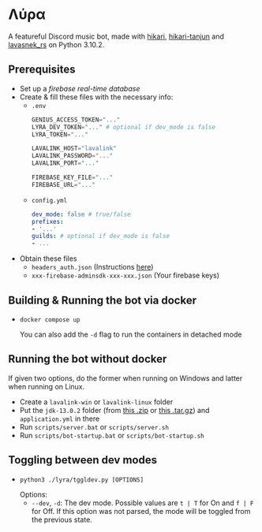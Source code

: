 # Λύρα
A featureful Discord music bot, made with [hikari](https://github.com/hikari-py/hikari), [hikari-tanjun](https://github.com/FasterSpeeding/Tanjun) and [lavasnek_rs](https://github.com/vicky5124/lavasnek_rs) on Python 3.10.2.

## Prerequisites
* Set up a *firebase real-time database*
* Create & fill these files with the necessary info:
    * `.env`
        ```py
        GENIUS_ACCESS_TOKEN="..."
        LYRA_DEV_TOKEN="..." # optional if dev_mode is false
        LYRA_TOKEN="..."

        LAVALINK_HOST="lavalink"
        LAVALINK_PASSWORD="..."
        LAVALINK_PORT="..."

        FIREBASE_KEY_FILE="..."
        FIREBASE_URL="..."
        ```
    * `config.yml`
        ```yml
        dev_mode: false # true/false
        prefixes:
        - '...'
        guilds: # optional if dev_mode is false
        - ...
        ```
* Obtain these files
    * `headers_auth.json` (Instructions [here](https://ytmusicapi.readthedocs.io/en/latest/setup.html))
    * `xxx-firebase-adminsdk-xxx-xxx.json` (Your firebase keys)

## Building & Running the bot via docker
* 
    ```
    docker compose up
    ``` 

    You can also add the `-d` flag to run the containers in detached mode

## Running the bot without docker
If given two options, do the former when running on Windows and latter when running on Linux.
* Create a `lavalink-win` or `lavalink-linux` folder
* Put the `jdk-13.0.2` folder (from [this .zip](https://download.java.net/java/GA/jdk13.0.2/d4173c853231432d94f001e99d882ca7/8/GPL/openjdk-13.0.2_windows-x64_bin.zip) or [this .tar.gz](https://download.java.net/java/GA/jdk13.0.2/d4173c853231432d94f001e99d882ca7/8/GPL/openjdk-13.0.2_linux-x64_bin.tar.gz)) and `application.yml` in there
* Run `scripts/server.bat` or `scripts/server.sh`
* Run `scripts/bot-startup.bat` or `scripts/bot-startup.sh`

## Toggling between dev modes
* 
    ```
    python3 ./lyra/tggldev.py [OPTIONS]
    ```
    Options:
    * `--dev`, `-d`: The dev mode. Possible values are `t | T` for On and `f | F` for Off. If this option was not parsed, the mode will be toggled from the previous state.